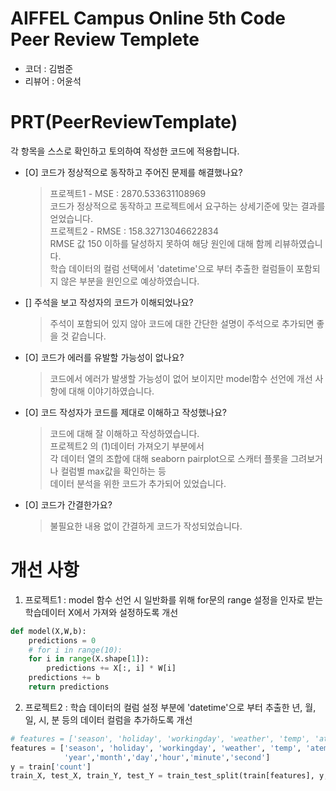 # AIFFEL Campus Online 5th Code Peer Review Templete
- 코더 : 김범준
- 리뷰어 : 어윤석

# PRT(PeerReviewTemplate) 
각 항목을 스스로 확인하고 토의하여 작성한 코드에 적용합니다.

- [O] 코드가 정상적으로 동작하고 주어진 문제를 해결했나요? 
  > 프로젝트1 - MSE : 2870.533631108969  
  코드가 정상적으로 동작하고 프로젝트에서 요구하는 상세기준에 맞는 결과를 얻었습니다.  
  > 프로젝트2 - RMSE : 158.32713046622834  
  RMSE 값 150 이하를 달성하지 못하여 해당 원인에 대해 함께 리뷰하였습니다.  
  학습 데이터의 컬럼 선택에서 'datetime'으로 부터 추출한 컬럼들이 포함되지 않은 부분을 원인으로 예상하였습니다.
  
- [] 주석을 보고 작성자의 코드가 이해되었나요?
  > 주석이 포함되어 있지 않아 코드에 대한 간단한 설명이 주석으로 추가되면 좋을 것 같습니다.

- [O] 코드가 에러를 유발할 가능성이 없나요?
  > 코드에서 에러가 발생할 가능성이 없어 보이지만 model함수 선언에 개선 사항에 대해 이야기하였습니다.

- [O] 코드 작성자가 코드를 제대로 이해하고 작성했나요?
  > 코드에 대해 잘 이해하고 작성하였습니다.  
  프로젝트2 의 (1)데이터 가져오기 부분에서   
  각 데이터 열의 조합에 대해 seaborn pairplot으로 스캐터 플롯을 그려보거나 컬럼별 max값을 확인하는 등  
  데이터 분석을 위한 코드가 추가되어 있었습니다.  
  
- [O] 코드가 간결한가요?
  > 불필요한 내용 없이 간결하게 코드가 작성되었습니다.

# 개선 사항
1. 프로젝트1 : model 함수 선언 시 일반화를 위해 for문의 range 설정을 인자로 받는 학습데이터 X에서 가져와 설정하도록 개선
```python
def model(X,W,b):
    predictions = 0    
    # for i in range(10):
    for i in range(X.shape[1]):
        predictions += X[:, i] * W[i]
    predictions += b
    return predictions
```
2. 프로젝트2 : 학습 데이터의 컬럼 설정 부분에 'datetime'으로 부터 추출한 년, 월, 일, 시, 분 등의 데이터 컬럼을 추가하도록 개선
```python
# features = ['season', 'holiday', 'workingday', 'weather', 'temp', 'atemp', 'humidity', 'windspeed']
features = ['season', 'holiday', 'workingday', 'weather', 'temp', 'atemp', 'humidity', 'windspeed',
            'year','month','day','hour','minute','second']
y = train['count']
train_X, test_X, train_Y, test_Y = train_test_split(train[features], y, test_size = 0.2)
```